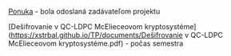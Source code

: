 [Ponuka](https://xstrbal.github.io/TP/documents/Ponuka.pdf) - bola odoslaná zadávateľom projektu

[Dešifrovanie v QC-LDPC McElieceovom kryptosystéme](https://xstrbal.github.io/TP/documents/Dešifrovanie v QC-LDPC McElieceovom kryptosystéme.pdf) - počas semestra
